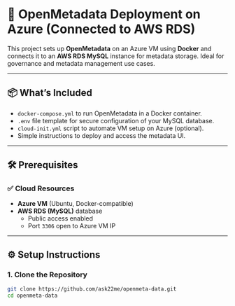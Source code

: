 # 🚀 OpenMetadata Deployment on Azure (Connected to AWS RDS)

This project sets up **OpenMetadata** on an Azure VM using **Docker** and connects it to an **AWS RDS MySQL** instance for metadata storage. Ideal for governance and metadata management use cases.

---

## 📦 What’s Included

- `docker-compose.yml` to run OpenMetadata in a Docker container.
- `.env` file template for secure configuration of your MySQL database.
- `cloud-init.yml` script to automate VM setup on Azure (optional).
- Simple instructions to deploy and access the metadata UI.

---

## 🛠️ Prerequisites

### ✅ Cloud Resources
- **Azure VM** (Ubuntu, Docker-compatible)
- **AWS RDS (MySQL)** database
  - Public access enabled
  - Port `3306` open to Azure VM IP

---

## ⚙️ Setup Instructions

### 1. Clone the Repository

```bash
git clone https://github.com/ask22me/openmeta-data.git
cd openmeta-data
